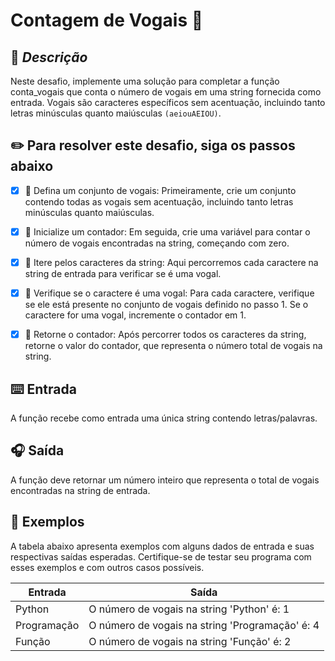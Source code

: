 # Contagem de Vogais :dart:


## :memo: *Descrição* 

Neste desafio, implemente uma solução para completar a função conta_vogais que conta o número de vogais em uma string fornecida como entrada. Vogais são caracteres específicos sem acentuação, incluindo tanto letras minúsculas quanto maiúsculas `(aeiouAEIOU)`.

## ✏️ **Para resolver este desafio, siga os passos abaixo** 

- [x] :feet: Defina um conjunto de vogais: Primeiramente, crie um conjunto contendo todas as vogais sem acentuação, incluindo tanto letras minúsculas quanto maiúsculas.

- [x] :feet:  Inicialize um contador: Em seguida, crie uma variável para contar o número de vogais encontradas na string, começando com zero.

- [x] :feet:  Itere pelos caracteres da string: Aqui percorremos cada caractere na string de entrada para verificar se é uma vogal.

- [x] :feet: Verifique se o caractere é uma vogal: Para cada caractere, verifique se ele está presente no conjunto de vogais definido no passo 1. Se o caractere for uma vogal, incremente o contador em 1.

- [x] :feet: Retorne o contador: Após percorrer todos os caracteres da string, retorne o valor do contador, que representa o número total de vogais na string.

## ⌨️ **Entrada**

A função recebe como entrada uma única string contendo letras/palavras.

## 🎧 **Saída**

A função deve retornar um número inteiro que representa o total de vogais encontradas na string de entrada.

## 📲 **Exemplos**

A tabela abaixo apresenta exemplos com alguns dados de entrada e suas respectivas saídas esperadas. Certifique-se de testar seu programa com esses exemplos e com outros casos possíveis.

| Entrada     | Saída                                           |
| ----------- | ----------------------------------------------- |
| Python      | O número de vogais na string 'Python' é: 1      |
| Programação | O número de vogais na string 'Programação' é: 4 |
| Função      | O número de vogais na string 'Função' é: 2      |


